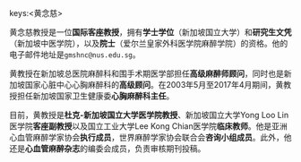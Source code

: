 keys:<黄念慈>


黄念慈教授是一位**国际客座教授**，拥有**学士学位**（新加坡国立大学）和**研究生文凭**（新加坡中医学院），以及**院士**（爱尔兰皇家外科医学院麻醉学院）的资格。他的电子邮件地址是`gmshnc@nus.edu.sg`。

黄教授在新加坡总医院麻醉科和围手术期医学部担任**高级麻醉师顾问**，同时也是新加坡国家心脏中心心胸麻醉科的**高级顾问**。在2003年5月至2017年4月期间，黄教授担任新加坡国家卫生健康委**心胸麻醉科主任**。

目前，黄教授是**杜克-新加坡国立大学医学院教授**、新加坡国立大学Yong Loo Lin医学院**客座副教授**以及国立工业大学Lee Kong Chian医学院**临床教师**。他是亚洲心血管麻醉学家协会**执行成员**，世界麻醉学家协会联合会**咨询小组成员**。此外，他还是**心血管麻醉杂志**的编委会成员，负责审核期刊投稿。